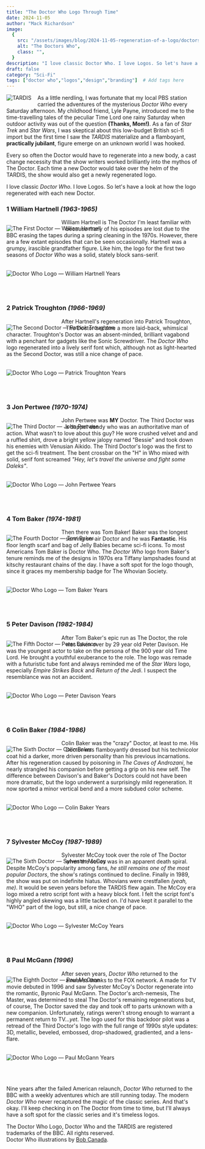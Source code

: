 ```yaml
---
title: "The Doctor Who Logo Through Time"
date: 2024-11-05
author: "Mack Richardson"
image:
  {
    src: "/assets/images/blog/2024-11-05-regeneration-of-a-logo/doctors.png",
    alt: "The Doctors Who",
    class: "",
  }
description: "I love classic Doctor Who. I love Logos. So let's have a look at how the logo regenerated with each new Doctor."
draft: false
category: "Sci-Fi"
tags: ["doctor who","logos","design","branding"]  # Add tags here
---
```


<img src="/assets/images/blog/2024-11-05-regeneration-of-a-logo/tardis.png" alt="TARDIS" title="TARDIS" class="tardis no-border" />

As a little nerdling, I was fortunate that my local PBS station carried the adventures of the mysterious _Doctor Who_ every Saturday afternoon. My childhood friend, Lyle Payne, introduced me to the time-travelling tales of the peculiar Time Lord one rainy Saturday when outdoor activity was out of the question **(Thanks, Mom!)**. As a fan of _Star Trek_ and _Star Wars_, I was skeptical about this low-budget British sci-fi import but the first time I saw the <dfn title="Time And Relative Dimensions In Space">TARDIS</dfn> materialize and a flamboyant, **practically jubilant**, figure emerge on an unknown world I was hooked.

Every so often the Doctor would have to regenerate into a new body, a cast change necessity that the show writers worked brilliantly into the mythos of The Doctor. Each time a new Doctor would take over the helm of the TARDIS, the show would also get a newly regenerated logo.

I love classic _Doctor Who_. I love Logos. So let's have a look at how the logo regenerated with each new Doctor.

<section class="listicle-item">

  ### **1** William Hartnell _(1963-1965)_
  
  <img src="/assets/images/blog/2024-11-05-regeneration-of-a-logo/doctor_1.png" alt="The First Doctor — William Hartnell" class="secondary no-border" />

  William Hartnell is The Doctor I'm least familiar with because many of his episodes are lost due to the BBC erasing the tapes during a spring cleaning in the 1970s. However, there are a few extant episodes that can be seen occasionally.  Hartnell was a grumpy, irascible grandfather figure. Like him, the logo for the first two seasons of _Doctor Who_ was a solid, stately block sans-serif.

  <img src="/assets/images/blog/2024-11-05-regeneration-of-a-logo/01.jpg" alt="Doctor Who Logo — William Hartnell Years" />
  
</section>

<section class="listicle-item">

  ### **2** Patrick Troughton _(1966-1969)_
  
  <img src="/assets/images/blog/2024-11-05-regeneration-of-a-logo/doctor_2.png" alt="The Second Doctor — Patrick Troughton" class="secondary no-border" />
  
  After Hartnell's regeneration into Patrick Troughton, The Doctor became a more laid-back, whimsical character. Troughton's Doctor was an absent-minded, brilliant vagabond with a penchant for gadgets like the Sonic Screwdriver. The _Doctor Who_ logo regenerated into a lively serif font which, although not as light-hearted as the Second Doctor, was still a nice change of pace.

  <img src="/assets/images/blog/2024-11-05-regeneration-of-a-logo/02.jpg" alt="Doctor Who Logo — Patrick Troughton Years" />
  
</section>

<section class="listicle-item">

  ### **3** Jon Pertwee _(1970-1974)_
  
  <img src="/assets/images/blog/2024-11-05-regeneration-of-a-logo/doctor_3.png" alt="The Third Doctor — John Pertwee" class="secondary no-border" />
  
  John Pertwee was **MY** Doctor. The Third Doctor was a dapper dandy who was an authoritative man of action. What wasn't to love about this guy? He wore crushed velvet and and a ruffled shirt, drove a bright yellow jalopy named "Bessie" and took down his enemies with Venusian Aikido. The Third Doctor's logo was the first to get the sci-fi treatment. The bent crossbar on the "H" in Who mixed with solid, serif font screamed <cite>"Hey, let's travel the universe and fight some Daleks"</cite>.

  <img src="/assets/images/blog/2024-11-05-regeneration-of-a-logo/03.jpg" alt="Doctor Who Logo — John Pertwee Years" />
  
</section>

<section class="listicle-item">

  ### **4** Tom Baker _(1974-1981)_
  
  <img src="/assets/images/blog/2024-11-05-regeneration-of-a-logo/doctor_4.png" alt="The Fourth Doctor — Tom Baker" class="secondary no-border" />
  
  Then there was Tom Baker! Baker was the longest serving on-air Doctor and he was **Fantastic**. His floor length scarf and bag of Jelly Babies became sci-fi icons. To most Americans Tom Baker is Doctor Who. The _Doctor Who_ logo from Baker's tenure reminds me of the designs in 1970s era Tiffany lampshades found at kitschy restaurant chains of the day. I have a soft spot for the logo though, since it graces my membership badge for The Whovian Society.

  <img src="/assets/images/blog/2024-11-05-regeneration-of-a-logo/04.jpg" alt="Doctor Who Logo — Tom Baker Years" />
  
</section>

<section class="listicle-item">

  ### **5** Peter Davison _(1982-1984)_
  
  <img src="/assets/images/blog/2024-11-05-regeneration-of-a-logo/doctor_5.png" alt="The Fifth Doctor — Peter Davison" class="secondary no-border" />
  
  After Tom Baker's epic run as The Doctor, the role was taken over by 29 year old Peter Davison. He was the youngest actor to take on the persona of the 900 year old Time Lord. He brought a youthful exuberance to the role. The logo was remade with a futuristic tube font and always reminded me of the _Star Wars_ logo, especially _Empire Strikes Back_ and _Return of the Jedi_. I suspect the resemblance was not an accident.

  <img src="/assets/images/blog/2024-11-05-regeneration-of-a-logo/05.jpg" alt="Doctor Who Logo — Peter Davison Years" />
  
</section>

<section class="listicle-item">

  ### **6** Colin Baker _(1984-1986)_
  
  <img src="/assets/images/blog/2024-11-05-regeneration-of-a-logo/doctor_6.png" alt="The Sixth Doctor — Colin Baker" class="secondary no-border" />

  Colin Baker was the "crazy" Doctor, at least to me. His Doctor was flamboyantly dressed but his technicolor coat hid a darker, more driven personality than his previous incarnations. After his regeneration caused by poisoning in _The Caves of Androzani_, he nearly strangled his companion before getting a grip on his new self. The difference between Davison's and Baker's Doctors could not have been more dramatic, but the logo underwent a surprisingly mild regeneration. It now sported a minor vertical bend and a more subdued color scheme.

  <img src="/assets/images/blog/2024-11-05-regeneration-of-a-logo/06.jpg" alt="Doctor Who Logo — Colin Baker Years" />
  
</section>

<section class="listicle-item">

  ### **7** Sylvester McCoy _(1987-1989)_
  
  <img src="/assets/images/blog/2024-11-05-regeneration-of-a-logo/doctor_7.png" alt="The Sixth Doctor — Sylvester McCoy" class="secondary no-border" />

  Sylvester McCoy took over the role of The Doctor when the series was in an apparent death spiral. Despite McCoy's popularity among fans, _he still remains one of the most popular Doctors_, the show's ratings continued to decline. Finally in 1989, the show was put on indefinite hiatus. Whovians were crestfallen _(yeah, me)_. It would be seven years before the TARDIS flew again. The McCoy era logo mixed a retro script font with a heavy block font. I felt the script font's highly angled skewing was a little tacked on. I'd have kept it parallel to the "WHO" part of the logo, but still, a nice change of pace.

  <img src="/assets/images/blog/2024-11-05-regeneration-of-a-logo/07.jpg" alt="Doctor Who Logo — Sylvester McCoy Years" />
  
</section>

<section class="listicle-item">

  ### **8** Paul McGann _(1996)_
    
  <img src="/assets/images/blog/2024-11-05-regeneration-of-a-logo/doctor_8.png" alt="The Eighth Doctor — Paul McGann" class="secondary no-border" />

  After seven years, _Doctor Who_ returned to the airwaves thanks to the FOX network. A made for TV movie debuted in 1996 and saw Sylvester McCoy's Doctor regenerate into the romantic, Byronic Paul McGann. The Doctor's arch-nemesis, The Master, was determined to steal The Doctor's remaining regenerations but, of course, The Doctor saved the day and took off to parts unknown with a new companion. Unfortunately, ratings weren't strong enough to warrant a permanent return to TV&hellip;_yet_. The logo used for this backdoor pilot was a retread of the Third Doctor's logo with the full range of 1990s style updates: 3D, metallic, beveled, embossed, drop-shadowed, gradiented, and a lens-flare.

  <img src="/assets/images/blog/2024-11-05-regeneration-of-a-logo/08.jpg" alt="Doctor Who Logo — Paul McGann Years" />

</section>

Nine years after the failed American relaunch, _Doctor Who_ returned to the BBC with a weekly adventures which are still running today. The modern _Doctor Who_ never recaptured the magic of the classic series. And that's okay. I'll keep checking in on The Doctor from time to time, but I'll always have a soft spot for the classic series and it's timeless logos.

<section class="footnote">
  The Doctor Who Logo, Doctor Who and the TARDIS are registered trademarks of the BBC. All rights reserved.<br>
  Doctor Who illustrations by <a href="https://bobcanada92.blogspot.com" target="_blank">Bob Canada</a>.
</section>

<style>
  .listicle-item {
    border-bottom: none !important;
    margin-bottom: 1rem !important;
    padding-bottom: 1rem !important;
  }
  .listicle-item > h3:first-of-type {
    border-bottom: none !important;
  }
  .listicle-item > h4:first-of-type {
    background-color: hsl(var(--color-dark), 1);
    border: none !important;
    color: hsl(var(--color-light), 1);
    font-size: 1.2rem;
    margin-bottom: 2rem !important;
    margin-top: 0 !important;
    padding: 0.5rem 1rem !important;
    text-align: center;
  }
  .listicle-item > img:not([class]) {
    clear: both;
    display: block;
    margin: 2rem auto;
    max-width: 100% !important;
 }
  img.tardis {
    float: left;
    margin: 0 1rem 1rem 0;
    max-width: 200px !important;
    shape-outside: url(/assets/images/blog/2024-11-05-regeneration-of-a-logo/tardis.png);
    shape-margin: 1.25rem;
  }
  img.secondary {
    float: left !important;
    shape-outside: circle(84px at 80px 71px);
    margin-right: 2rem !important;
    margin-top: 1rem !important;
  }
</style>